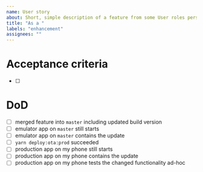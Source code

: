 ```yaml
---
name: User story
about: Short, simple description of a feature from some User roles perspective
title: "As a "
labels: "enhancement"
assignees: ""
---
```


# Acceptance criteria

- [ ]

# DoD

- [ ] merged feature into `master` including updated build version
- [ ] emulator app on `master` still starts
- [ ] emulator app on `master` contains the update
- [ ] `yarn deploy:ota:prod` succeeded
- [ ] production app on my phone still starts
- [ ] production app on my phone contains the update
- [ ] production app on my phone tests the changed functionality ad-hoc
